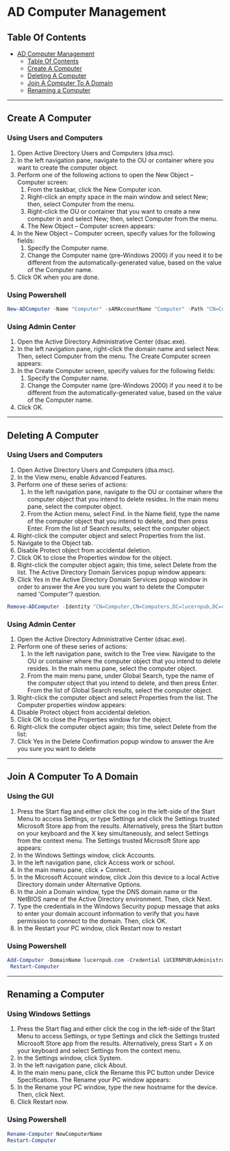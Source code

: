 # AD Computer Management

## Table Of Contents

- [AD Computer Management](#ad-computer-management)
  - [Table Of Contents](#table-of-contents)
  - [Create A Computer](#create-a-computer)
  - [Deleting A Computer](#deleting-a-computer)
  - [Join A Computer To A Domain](#join-a-computer-to-a-domain)
  - [Renaming a Computer](#renaming-a-computer)

---

<div style="page-break-after: always;"></div>

## Create A Computer 

### Using Users and Computers

1. Open Active Directory Users and Computers (dsa.msc). 
2. In the left navigation pane, navigate to the OU or container where you want to create the computer object. 
3. Perform one of the following actions to open the New Object – Computer screen:  
   1. From the taskbar, click the New Computer icon. 
   2. Right-click an empty space in the main window and select New; then, select Computer from the menu. 
   3. Right-click the OU or container that you want to create a new computer in and select New; then, select Computer from the menu. 
   4. The New Object – Computer screen appears: 
4. In the New Object – Computer screen, specify values for the following fields:  
   1. Specify the Computer name. 
   2. Change the Computer name (pre-Windows 2000) if you need it to be different from the automatically-generated value, based on the value of the Computer name. 
5. Click OK when you are done.

### Using Powershell

```powershell
New-ADComputer -Name "Computer" -sAMAccountName "Computer" -Path "CN=Computers,DC=lucernpub,DC=com"
```

### Using Admin Center

1. Open the Active Directory Administrative Center (dsac.exe). 
2. In the left navigation pane, right-click the domain name and select New. Then, select Computer from the menu. The Create Computer screen appears: 
3. In the Create Computer screen, specify values for the following fields:  
   1. Specify the Computer name. 
   2. Change the Computer name (pre-Windows 2000) if you need it to be different from the automatically-generated value, based on the value of the Computer name. 
4. Click OK.

---

<div style="page-break-after: always;"></div>

## Deleting A Computer

### Using Users and Computers

1. Open Active Directory Users and Computers (dsa.msc). 
2. In the View menu, enable Advanced Features. 
3. Perform one of these series of actions:  
   1. In the left navigation pane, navigate to the OU or container where the computer object that you intend to delete resides. In the main menu pane, select the computer object. 
   2. From the Action menu, select Find. In the Name field, type the name of the computer object that you intend to delete, and then press Enter. From the list of Search results, select the computer object. 
4. Right-click the computer object and select Properties from the list. 
5. Navigate to the Object tab. 
6. Disable Protect object from accidental deletion. 
7. Click OK to close the Properties window for the object. 
8. Right-click the computer object again; this time, select Delete from the list.
The Active Directory Domain Services popup window appears: 
9. Click Yes in the Active Directory Domain Services popup window in order to answer the Are you sure you want to delete the Computer named 'Computer'? question.

```powershell
Remove-ADComputer -Identity "CN=Computer,CN=Computers,DC=lucernpub,DC=com"
```

### Using Admin Center

1. Open the Active Directory Administrative Center (dsac.exe). 
2. Perform one of these series of actions:  
   1. In the left navigation pane, switch to the Tree view. Navigate to the OU or container where the computer object that you intend to delete resides. In the main menu pane, select the computer object. 
   2. From the main menu pane, under Global Search, type the name of the computer object that you intend to delete, and then press Enter. From the list of Global Search results, select the computer object. 
3. Right-click the computer object and select Properties from the list. The Computer properties window appears: 
4. Disable Protect object from accidental deletion. 
5. Click OK to close the Properties window for the object. 
6. Right-click the computer object again; this time, select Delete from the list: 
7. Click Yes in the Delete Confirmation popup window to answer the Are you sure you want to delete

---

<div style="page-break-after: always;"></div>

## Join A Computer To A Domain

### Using the GUI

1. Press the Start flag and either click the cog in the left-side of the Start Menu to access Settings, or type Settings and click the Settings trusted Microsoft Store app from the results. Alternatively, press the Start button on your keyboard and the X key simultaneously, and select Settings from the context menu. The Settings trusted Microsoft Store app appears: 
2. In the Windows Settings window, click Accounts. 
3. In the left navigation pane, click Access work or school. 
4. In the main menu pane, click + Connect. 
5. In the Microsoft Account window, click Join this device to a local Active Directory domain under Alternative Options. 
6. In the Join a Domain window, type the DNS domain name or the NetBIOS name of the Active Directory environment. Then, click Next. 
7. Type the credentials in the Windows Security popup message that asks to enter your domain account information to verify that you have permission to connect to the domain. Then, click OK. 
8. In the Restart your PC window, click Restart now to restart

### Using Powershell

```powershell
Add-Computer -DomainName lucernpub.com -Credential LUCERNPUB\Administrator
 Restart-Computer
```

---

<div style="page-break-after: always;"></div>

## Renaming a Computer

### Using Windows Settings

1. Press the Start flag and either click the cog in the left-side of the Start Menu to access Settings, or type Settings and click the Settings trusted Microsoft Store app from the results. Alternatively, press Start + X on your keyboard and select Settings from the context menu. 
2. In the Settings window, click System. 
3. In the left navigation pane, click About. 
4. In the main menu pane, click the Rename this PC button under Device Specifications. The Rename your PC window appears: 
5. In the Rename your PC window, type the new hostname for the device. Then, click Next. 
6. Click Restart now.

### Using Powershell

```powershell
Rename-Computer NewComputerName
Restart-Computer
```